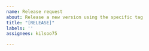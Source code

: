 ```yaml
---
name: Release request
about: Release a new version using the specific tag
title: "[RELEASE]"
labels: ''
assignees: kilsoo75

---
```



